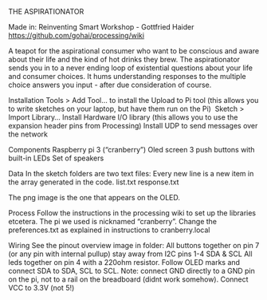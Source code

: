 THE ASPIRATIONATOR

Made in: Reinventing Smart Workshop - Gottfried Haider
https://github.com/gohai/processing/wiki 

A teapot for the aspirational consumer who want to be conscious and aware about their life and the kind of hot drinks they brew. The aspirationator sends you in to a never ending loop of existential questions about your life and consumer choices. It hums understanding responses to the multiple choice answers you input - after due consideration of course.

Installation
Tools > Add Tool… to install the Upload to Pi tool (this allows you to write sketches on your laptop, but have them run on the Pi)
 Sketch > Import Library… 
Install Hardware I/O library (this allows you to use the expansion header pins from Processing)
Install UDP to send messages over the network

Components
Raspberry pi 3 (“cranberry”)
Oled screen
3 push buttons with built-in LEDs
Set of speakers

Data
In the sketch folders are two text files: 
Every new line is a new item in the array generated in the code. 
list.txt
response.txt

The png image is the one that appears on the OLED.

Process
Follow the instructions in the processing wiki to set up the libraries etcetera. 
The pi we used is nicknamed “cranberry”. 
Change the preferences.txt as explained in instructions to cranberry.local

Wiring
See the pinout overview image in folder: 
All buttons together on pin 7 (or any pin with internal pullup) stay away from I2C pins 1-4 SDA & SCL
All leds together on pin 4 with a 220ohm resistor.
Follow OLED marks and connect SDA to SDA, SCL to SCL. Note: connect GND directly to a GND pin on the pi, not to a rail on the breadboard (didnt work somehow). Connect VCC to 3.3V (not 5!)
